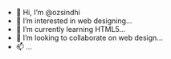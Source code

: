 - 👋 Hi, I’m @ozsindhi
- 👀 I’m interested in web designing...
- 🌱 I’m currently learning HTML5...
- 💞️ I’m looking to collaborate on web design...
- 📫 ...

<!---
ozsindhi/ozsindhi is a ✨ special ✨ repository because its `README.md` (this file) appears on your GitHub profile.
You can click the Preview link to take a look at your changes.
--->
